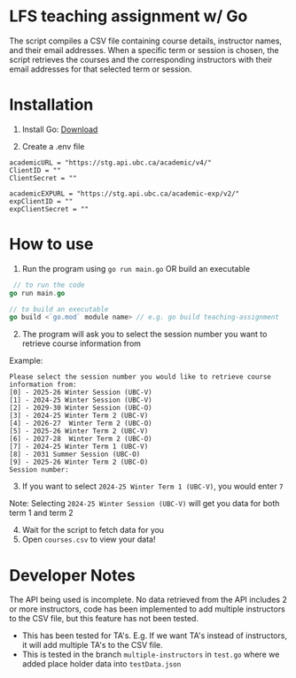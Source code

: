 # LFS teaching assignment w/ Go

The script compiles a CSV file containing course details, instructor names, and their email addresses. When a specific term or session is chosen, the script retrieves the courses and the corresponding instructors with their email addresses for that selected term or session.

# Installation
1. Install Go: [Download](https://go.dev/doc/install)

2. Create a .env file
```
academicURL = "https://stg.api.ubc.ca/academic/v4/"
ClientID = ""
ClientSecret = ""

academicEXPURL = "https://stg.api.ubc.ca/academic-exp/v2/"
expClientID = ""
expClientSecret = ""
```

# How to use

1. Run the program using `go run main.go` OR build an executable
```go
 // to run the code
go run main.go

// to build an executable
go build <`go.mod` module name> // e.g. go build teaching-assignment
```
2. The program will ask you to select the session number you want to retrieve course information from

Example:
```
Please select the session number you would like to retrieve course information from:
[0] - 2025-26 Winter Session (UBC-V)
[1] - 2024-25 Winter Session (UBC-V)
[2] - 2029-30 Winter Session (UBC-O)
[3] - 2024-25 Winter Term 2 (UBC-V)
[4] - 2026-27  Winter Term 2 (UBC-O)
[5] - 2025-26 Winter Term 2 (UBC-V)
[6] - 2027-28  Winter Term 2 (UBC-O)
[7] - 2024-25 Winter Term 1 (UBC-V)
[8] - 2031 Summer Session (UBC-O)
[9] - 2025-26 Winter Term 2 (UBC-O)
Session number:
```
3. If you want to select `2024-25 Winter Term 1 (UBC-V)`, you would enter `7`

Note: Selecting `2024-25 Winter Session (UBC-V)` will get you data for both term 1 and term 2

4. Wait for the script to fetch data for you
5. Open `courses.csv` to view your data!

# Developer Notes

The API being used is incomplete. No data retrieved from the API includes 2 or more instructors, code has been implemented to add multiple instructors to the CSV file, but this feature has not been tested. 
- This has been tested for TA's. E.g. If we want TA's instead of instructors, it will add multiple TA's to the CSV file. 
- This is tested in the branch `multiple-instructors` in `test.go` where we added place holder data into `testData.json`